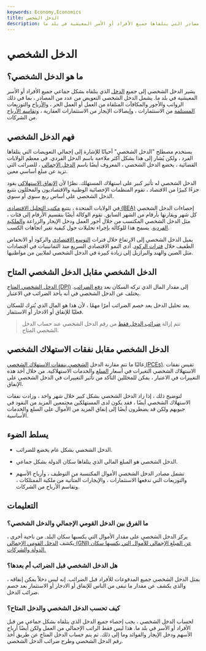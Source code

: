 ```yaml
---
keywords: Economy,Economics
title: الدخل الشخصي
description: الدخل الشخصي هو إجمالي التعويضات من عدة مصادر التي يتلقاها جميع الأفراد أو الأسر المعيشية في بلد ما.
---
```


# الدخل الشخصي
## ما هو الدخل الشخصي؟

يشير الدخل الشخصي إلى جميع [الدخل](/income) الذي يتلقاه بشكل جماعي جميع الأفراد أو الأسر المعيشية في بلد ما. يشمل الدخل الشخصي التعويض من عدد من المصادر ، بما في ذلك الرواتب والأجور والمكافآت المتلقاة من العمل أو العمل الحر ، [والأرباح](/dividend) والتوزيعات [المستلمة](/distribution) من الاستثمارات ، وإيصالات الإيجار من الاستثمارات العقارية ، [وتقاسم الأرباح](/profitsharingplan) من الشركات.

## فهم الدخل الشخصي

يستخدم مصطلح "الدخل الشخصي" أحيانًا للإشارة إلى إجمالي التعويضات التي يتلقاها الفرد ، ولكن يُشار إلى هذا بشكل أكثر ملاءمة باسم الدخل الفردي. في معظم الولايات القضائية ، يخضع الدخل الشخصي ، المعروف أيضًا باسم [الدخل الإجمالي](/grossincome) ، للضرائب التي تزيد عن مبلغ أساسي معين.

الدخل الشخصي له تأثير كبير على استهلاك المستهلك. نظرًا لأن [الإنفاق الاستهلاكي](/consumer-spending) يقود جزءًا كبيرًا من الاقتصاد ، تقوم المنظمات الإحصائية الوطنية والاقتصاديون والمحللون بتتبع الدخل الشخصي على أساس ربع سنوي أو سنوي.

في الولايات المتحدة ، يتتبع [مكتب التحليل الاقتصادي (BEA)](/bea) إحصاءات الدخل الشخصي كل شهر ويقارنها بأرقام من الشهر السابق. تقوم الوكالة أيضًا بتقسيم الأرقام إلى فئات ، مثل الدخل الشخصي المكتسب من خلال أجور العمل ودخل الإيجار والزراعة [والملكية الفردية](/soleproprietorship). يسمح هذا للوكالة بإجراء تحليلات حول كيفية تغير اتجاهات الكسب.

يميل الدخل الشخصي إلى الارتفاع خلال فترات [التوسع الاقتصادي](/expansion) والركود أو الانخفاض الطفيف خلال [فترات الركود](/recession). أدى النمو الاقتصادي السريع منذ الثمانينيات في اقتصادات مثل الصين والهند والبرازيل إلى زيادة كبيرة في الدخل الشخصي لملايين من مواطنيها.

## الدخل الشخصي مقابل الدخل الشخصي المتاح

[الدخل الشخصي المتاح (DPI)](/disposableincome) إلى مقدار المال الذي تركه السكان بعد [دفع الضرائب](/taxes). يختلف عن الدخل الشخصي في أنه يأخذ الضرائب في الاعتبار.

يعد تحليل الدخل بعد خصم الضرائب أمرًا مهمًا ، لأن هذا هو المال الذي يُترك للسكان فعليًا للإنفاق أو الادخار أو الاستثمار.

> تتم إزالة [ضرائب الدخل فقط](/incometax) من رقم الدخل الشخصي عند حساب الدخل الشخصي المتاح.

>

## الدخل الشخصي مقابل نفقات الاستهلاك الشخصي

غالبًا ما تتم مقارنة الدخل [الشخصي بنفقات الاستهلاك الشخصي (PCEs)](/pce). تقيس نفقات الاستهلاك الشخصي التغيرات في أسعار [السلع](/consumer-goods) والخدمات الاستهلاكية. من خلال أخذ هذه التغييرات في الاعتبار ، يمكن للمحللين التأكد من تأثير التغييرات في الدخل الشخصي على الإنفاق.

لتوضيح ذلك ، إذا زاد الدخل الشخصي بشكل كبير خلال شهر واحد ، وزادت نفقات الاستهلاك الشخصي أيضًا ، فقد يكون لدى المستهلكين مجتمعين المزيد من النقود في جيوبهم ولكن قد يضطرون أيضًا إلى إنفاق المزيد من الأموال على السلع والخدمات الأساسية.

## يسلط الضوء

- الدخل الشخصي بشكل عام يخضع للضرائب.

- الدخل الشخصي هو المبلغ المالي الذي يتلقاها سكان الدولة بشكل جماعي.

- تشمل مصادر الدخل الشخصي الأموال المكتسبة من التوظيف ، وأرباح الأسهم والتوزيعات التي تدفعها الاستثمارات ، والإيجارات المتأتية من ملكية الممتلكات ، وتقاسم الأرباح من الشركات.

## التعليمات

### ما الفرق بين الدخل القومي الإجمالي والدخل الشخصي؟

يركز الدخل الشخصي على مقدار الأموال التي يكسبها سكان البلد. من ناحية أخرى ، يكشف [الدخل القومي الإجمالي (GNI) عن المبلغ الإجمالي للأموال التي يكسبها سكان الدولة والشركات.](/gross-national-income-gni)

### هل الدخل الشخصي قبل الضرائب أم بعدها؟

يمثل الدخل الشخصي جميع المدفوعات للأفراد قبل الضرائب. إنه ليس دخلاً يمكن إنفاقه ، والذي يكشف عن مقدار ما تبقى من الناس للإنفاق أو الادخار أو الاستثمار بعد خصم ضرائب الدخل.

### كيف تحسب الدخل الشخصي والدخل المتاح؟

لحساب الدخل الشخصي ، يجب إحصاء جميع الدخل الذي يتلقاه بشكل جماعي من قبل الأفراد أو الأسر في بلد ما. هذا ليس فقط الراتب الإجمالي من العمل ولكن أيضًا أرباح الأسهم ودخل الإيجار والفوائد وما إلى ذلك. ثم يتم حساب الدخل المتاح عن طريق أخذ رقم الدخل الشخصي وطرح ضرائب الدخل الشخصي.

